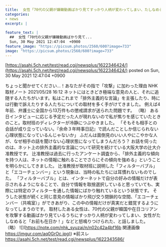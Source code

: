 ```yaml
---
title:  女性「70代の父親が嫌韓動画ばかり見てすっかり人柄が変わってしまい、たしなめると『お前も在日か！』と怒鳴られました…」★5  
categories:
- news
excerpt: |
  
feature_text: |
  ##  女性「70代の父親が嫌韓動画ばかり見て...
  Sun, 30 May 2021 12:47:04  +0900
feature_image: "https://picsum.photos/2560/600?image=733"
image: "https://picsum.photos/2560/600?image=733"
---
```


[https://asahi.5ch.net/test/read.cgi/newsplus/1622346424/](https://asahi.5ch.net/test/read.cgi/newsplus/1622346424/)
posted on Sun, 30 May 2021 12:47:04  +0900

<!--more-->

ちょっと聞かせてください…！あなたがその指で「攻撃」に加わった理由 NHK取材ノート 2021/05/28 16:12 ネットにはときどき極端な意見の人と、それに追随する人たちがいます。私はこれまで「排外主義的な言論」を主張したり、時には行動で訴えたりする人たちについての取材を多く手がけてきました。 例えば4年前、弁護士に全国から13万件もの懲戒請求が送られた問題です。 （略） ある日インタビューに応じる予定だった人が現れないので私が焦りを感じていたときのこと。取材班のディレクターが冷静につぶやきました。 「そもそも相手との会話が成り立っていない。『余命３年時事日記』で読んだことしか信じられない心理状態になっているんじゃないか」 ふだんは面倒見のいい人やにこやかな人が、なぜ相手の話を聞けない心理状態になってしまうんだろう？ お話を伺ったのは、ネット上の排外主義的な言論について研究を続けている大阪大学の辻大介准教授です。 辻准教授は過去に行ったアンケート調査から、「排外主義的な傾向を持つ人は、ネットの情報に触れることでさらにその傾向を強める」ということを明らかにしてきました。 辻准教授が取材班に説明した「フィルターバブル」と「エコーチェンバー」という現象は、当時の私たちには耳慣れないものでした。 「フィルターバブル」とは、インターネットで自分の好みの情報だけが表示されるようになることで、自分で情報を取捨選択していると思っていても、実際には特定のフィルターを通した情報にばかり触れているという状態です。 そうした状態が続くと同じ意見の情報ばかり飛び交う閉鎖的な空間、「エコーチェンバー（共鳴室）」ができあがり、この中の情報だけが真実だと錯覚するようになってしまうのです。 取材したある女性は、70代の父親が韓国や在日コリアンを攻撃する動画ばかり見ているうちにすっかり人柄が変わってしまい、女性がたしなめると「お前も在日か！」などと怒鳴りつけられた、と話しました。 （略） ![](https://note.com/nhk_syuzai/n/n02c42a4bf16b 関連画像 [https://imgur.com/aq0GrOc.jpg)](https://imgur.com/aq0GrOc.jpg)) ※前スレ https://asahi.5ch.net/test/read.cgi/newsplus/1622343586/
